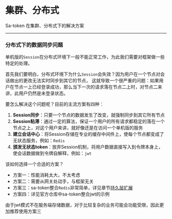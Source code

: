 # 集群、分布式
Sa-token 在集群、分布式下的解决方案

---



### 分布式下的数据同步问题
单机版的`Session`在分布式环境下一般不能正常工作，为此我们需要对框架做一些特定的处理。

首先我们要明白，分布式环境下为什么`Session`会失效？因为用户在一个节点对会话做出的更改无法实时同步到其它的节点，
这就导致一个很严重的问题：如果用户在节点一上已经登录成功，那么当下一次的请求落在节点二上时，对节点二来讲，此用户仍然是未登录状态。

要怎么解决这个问题呢？目前的主流方案有四种：
1. **Session同步**：只要一个节点的数据发生了改变，就强制同步到其它所有节点 
2. **Session粘滞**：通过一定的算法，保证一个用户的所有请求都稳定的落在一个节点之上，对这个用户来讲，就好像还是在访问一个单机版的服务
3. **建立会话中心**：将Session存储在专业的缓存中间件上，使每个节点都变成了无状态服务，例如：`Redis`
4. **颁发无状态token**：放弃Session机制，将用户数据直接写入到令牌本身上，使会话数据做到令牌自解释，例如：`jwt`

该如何选择一个合适的方案？
- 方案一：性能消耗太大，不太考虑
- 方案二：需要从网关处动手，与框架无关
- 方案三：sa-token整合`Redis`非常简单，详见章节[持久层扩展](use/dao-extend)
- 方案四：详见官方仓库中sa-token整合jwt的示例

由于jwt模式不在服务端存储数据，对于比较复杂的业务可能会功能受限，因此更加推荐使用方案三












